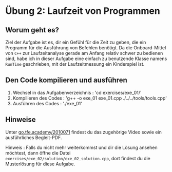 # Übung 2: Laufzeit von Programmen

## Worum geht es?
Ziel der Aufgabe ist es, dir ein Gefühl für die Zeit zu geben, die ein Programm für die Ausführung von Befehlen benötigt. Da die Onboard-Mittel von `C++` zur Laufzeitanalyse gerade am Anfang relativ schwer zu bedienen sind, habe ich in dieser Aufgabe eine einfach zu benutzende Klasse namens `RunTime` geschrieben, mit der Laufzeitmessung ein Kinderspiel ist. 
 
## Den Code kompilieren und ausführen
1. Wechsel in das Aufgabenverzeichnis : 'cd exercises/exe_01/'
2. Kompilieren des Codes : 'g++ -o exe_01 exe_01.cpp ./../../tools/tools.cpp'
3. Ausführen des Codes : './exe_01'

## Hinweise
Unter [go.tfe.academy/2010071](https://go.tfe.academy/2010071) findest du das zugehörige Video sowie ein ausführliches Begleit-PDF.

Hinweis : Falls du nicht mehr weiterkommst und dir die Lösung ansehen möchtest, dann öffne die Datei `exercises/exe_02/solution/exe_02_solution.cpp`, dort  findest du die Musterlösung für diese Aufgabe.
